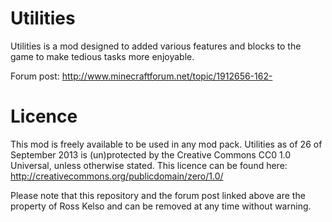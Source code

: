 Utilities
=========

Utilities is a mod designed to added various features and blocks to the game to make tedious tasks more enjoyable.

Forum post: http://www.minecraftforum.net/topic/1912656-162-


Licence
========
This mod is freely available to be used in any mod pack.
Utilities as of 26 of September 2013 is (un)protected by the Creative Commons CC0 1.0 Universal, unless otherwise stated.
This licence can be found here: http://creativecommons.org/publicdomain/zero/1.0/


Please note that this repository and the forum post linked above are the property of Ross Kelso and can be removed at any time without warning.
